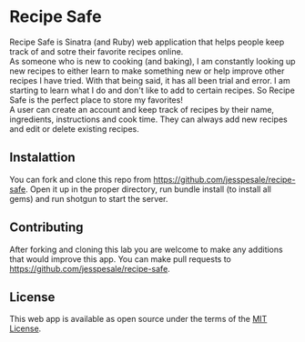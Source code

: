 # Recipe Safe
Recipe Safe is Sinatra (and Ruby) web application that helps people keep track of and sotre their favorite recipes online.
<br>
As someone who is new to cooking (and baking), I am constantly looking up new recipes to either learn to make something new or help improve other recipes I have tried. With that being said, it has all been trial and error. I am starting to learn what I do and don't like to add to certain recipes. So Recipe Safe is the perfect place to store my favorites!
<br>
A user can create an account and keep track of recipes by their name, ingredients, instructions and cook time. They can always add new recipes and edit or delete existing recipes.
<br>

## Instalattion 
You can fork and clone this repo from https://github.com/jesspesale/recipe-safe. Open it up in the proper directory, run bundle install (to install all gems) and run shotgun to start the server.

## Contributing
After forking and cloning this lab you are welcome to make any additions that would improve this app. You can make pull requests to https://github.com/jesspesale/recipe-safe.


## License
This web app is available as open source under the terms of the [MIT License](https://opensource.org/licenses/MIT).

